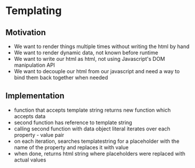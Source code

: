 # Templating

## Motivation
- We want to render things multiple times without writing the html by hand
- We want to render dynamic data, not known before runtime
- We want to write our html as html, not using Javascript's DOM manipulation API
- We want to decouple our html from our javascript and need a way to bind them back together when needed

## Implementation
- function that accepts template string returns new function which accepts data
- second function has reference to template string
- calling second function with data object literal iterates over each property - value pair
- on each iteration, searches templatestring for a placeholder with the name of the property and replaces it with value
- when done, returns html string where placeholders were replaced with actual values
